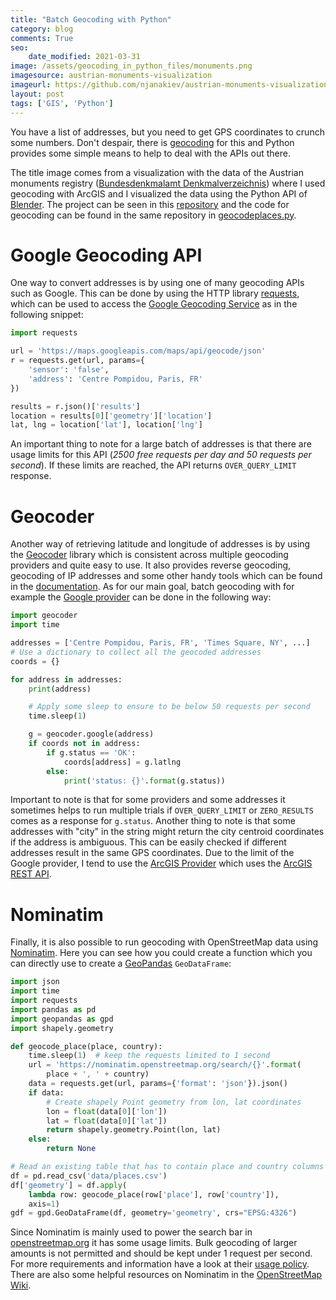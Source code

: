 ```yaml
---
title: "Batch Geocoding with Python"
category: blog
comments: True
seo:
    date_modified: 2021-03-31
image: /assets/geocoding_in_python_files/monuments.png
imagesource: austrian-monuments-visualization
imageurl: https://github.com/njanakiev/austrian-monuments-visualization
layout: post
tags: ['GIS', 'Python']
---
```

You have a list of addresses, but you need to get GPS coordinates to crunch some numbers. Don't despair, there is [geocoding](https://en.wikipedia.org/wiki/Geocoding) for this and Python provides some simple means to help to deal with the APIs out there.

The title image comes from a visualization with the data of the Austrian monuments registry ([Bundesdenkmalamt Denkmalverzeichnis](https://bda.gv.at/de/denkmalverzeichnis/#oesterreich-gesamt)) where I used geocoding with ArcGIS and I visualized the data using the Python API of [Blender](https://www.blender.org/). The project can be seen in this [repository](https://github.com/njanakiev/austrian-monuments-visualization) and the code for geocoding can be found in the same repository in [geocodeplaces.py](https://github.com/njanakiev/austrian-monuments-visualization/blob/master/geocodeplaces.py).

# Google Geocoding API

One way to convert addresses is by using one of many geocoding APIs such as Google. This can be done by using the HTTP library [requests](http://docs.python-requests.org/en/master/), which can be used to access the [Google Geocoding Service](https://developers.google.com/maps/documentation/javascript/geocodinghttps://developers.google.com/maps/documentation/javascript/geocoding) as in the following snippet:


```python
import requests

url = 'https://maps.googleapis.com/maps/api/geocode/json'
r = requests.get(url, params={
    'sensor': 'false', 
    'address': 'Centre Pompidou, Paris, FR'
})

results = r.json()['results']
location = results[0]['geometry']['location']
lat, lng = location['lat'], location['lng']
```

An important thing to note for a large batch of addresses is that there are usage limits for this API (_2500 free requests per day and 50 requests per second_). If these limits are reached, the API returns `OVER_QUERY_LIMIT` response.

# Geocoder

Another way of retrieving latitude and longitude of addresses is by using the [Geocoder](https://github.com/DenisCarriere/geocoder) library which is consistent across multiple geocoding providers and quite easy to use. It also provides reverse geocoding, geocoding of IP addresses and some other handy tools which can be found in the [documentation](http://geocoder.readthedocs.io/). As for our main goal, batch geocoding with for example the [Google provider](http://geocoder.readthedocs.io/providers/Google.html) can be done in the following way:

```python
import geocoder
import time

addresses = ['Centre Pompidou, Paris, FR', 'Times Square, NY', ...]
# Use a dictionary to collect all the geocoded addresses
coords = {}

for address in addresses:
    print(address)

    # Apply some sleep to ensure to be below 50 requests per second
    time.sleep(1)

    g = geocoder.google(address)
    if coords not in address:
        if g.status == 'OK':
            coords[address] = g.latlng
        else:
            print('status: {}'.format(g.status))
```

Important to note is that for some providers and some addresses it sometimes helps to run multiple trials if `OVER_QUERY_LIMIT` or `ZERO_RESULTS` comes as a response for `g.status`. Another thing to note is that some addresses with "city" in the string might return the city centroid coordinates if the address is ambiguous. This can be easily checked if different addresses result in the same GPS coordinates. Due to the limit of the Google provider, I tend to use the [ArcGIS Provider](http://geocoder.readthedocs.io/providers/ArcGIS.html) which uses the [ArcGIS REST API](https://developers.arcgis.com/rest/geocode/api-reference/overview-world-geocoding-service.htm).

# Nominatim

Finally, it is also possible to run geocoding with OpenStreetMap data using [Nominatim](https://nominatim.org/). Here you can see how you could create a function which you can directly use to create a [GeoPandas](https://geopandas.org/) `GeoDataFrame`:

```python
import json
import time
import requests
import pandas as pd
import geopandas as gpd
import shapely.geometry

def geocode_place(place, country):
    time.sleep(1)  # keep the requests limited to 1 second
    url = 'https://nominatim.openstreetmap.org/search/{}'.format(
        place + ', ' + country)
    data = requests.get(url, params={'format': 'json'}).json()
    if data:
        # Create shapely Point geometry from lon, lat coordinates
        lon = float(data[0]['lon'])
        lat = float(data[0]['lat'])
        return shapely.geometry.Point(lon, lat)
    else:
        return None

# Read an existing table that has to contain place and country columns
df = pd.read_csv('data/places.csv')
df['geometry'] = df.apply(
    lambda row: geocode_place(row['place'], row['country']),
    axis=1)
gdf = gpd.GeoDataFrame(df, geometry='geometry', crs="EPSG:4326")
```

Since Nominatim is mainly used to power the search bar in [openstreetmap.org](https://openstreetmap.org/) it has some usage limits. Bulk geocoding of larger amounts is not permitted and should be kept under 1 request per second. For more requirements and information have a look at their [usage policy](https://operations.osmfoundation.org/policies/nominatim/). There are also some helpful resources on Nominatim in the [OpenStreetMap Wiki](https://wiki.openstreetmap.org/wiki/Nominatim).